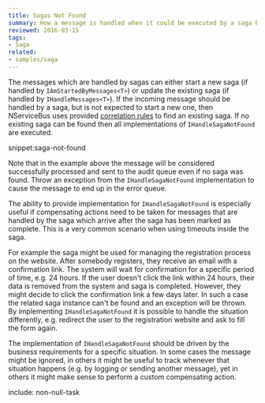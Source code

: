 ```yaml
---
title: Sagas Not Found
summary: How a message is handled when it could be executed by a saga but no saga could be found.
reviewed: 2016-03-15
tags:
- Saga
related:
- samples/saga
---
```


The messages which are handled by sagas can either start a new saga (if handled by `IAmStartedByMessages<T>`) or update the existing saga (if handled by `IHandleMessages<T>`). If the incoming message should be handled by a saga, but is not expected to start a new one, then NServiceBus uses provided [correlation rules](/nservicebus/sagas/#correlating-messages-to-a-saga) to find an existing saga. If no existing saga can be found then all implementations of `IHandleSagaNotFound` are executed.

snippet:saga-not-found

Note that in the example above the message will be considered successfully processed and sent to the audit queue even if no saga was found. Throw an exception from the `IHandleSagaNotFound` implementation to cause the message to end up in the error queue.

The ability to provide implementation for `IHandleSagaNotFound` is especially useful if compensating actions need to be taken for messages that are handled by the saga which arrive after the saga has been marked as complete. This is a very common scenario when using timeouts inside the saga.

For example the saga might be used for managing the registration process on the website. After somebody registers, they receive an email with a confirmation link. The system will wait for confirmation for a specific period of time, e.g. 24 hours. If the user doesn't click the link within 24 hours, their data is removed from the system and saga is completed. However, they might decide to click the confirmation link a few days later. In such a case the related saga instance can't be found and an exception will be thrown. By implementing `IHandleSagaNotFound` it is possible to handle the situation differently, e.g. redirect the user to the registration website and ask to fill the form again.

The implementation of `IHandleSagaNotFound` should be driven by the business requirements for a specific situation. In some cases the message might be ignored, in others it might be useful to track whenever that situation happens (e.g. by logging or sending another message), yet in others it might make sense to perform a custom compensating action.

include: non-null-task
